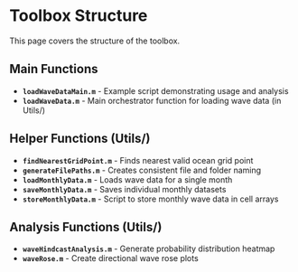 # Toolbox Structure

This page covers the structure of the toolbox.

## Main Functions

- **`loadWaveDataMain.m`** - Example script demonstrating usage and analysis
- **`loadWaveData.m`** - Main orchestrator function for loading wave data (in Utils/)

## Helper Functions (Utils/)

- **`findNearestGridPoint.m`** - Finds nearest valid ocean grid point
- **`generateFilePaths.m`** - Creates consistent file and folder naming
- **`loadMonthlyData.m`** - Loads wave data for a single month
- **`saveMonthlyData.m`** - Saves individual monthly datasets
- **`storeMonthlyData.m`** - Script to store monthly wave data in cell arrays

## Analysis Functions (Utils/)

- **`waveHindcastAnalysis.m`** - Generate probability distribution heatmap
- **`waveRose.m`** - Create directional wave rose plots
